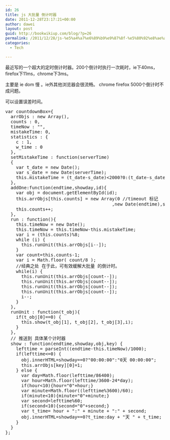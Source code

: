 ```yaml
---
id: 26
title: js 大批量 倒计时器
date: 2011-12-28T23:17:21+00:00
author: dawei
layout: post
guid: http://bookwikiup.com/blog/?p=26
permalink: /2011/12/28/js-%e5%a4%a7%e6%89%b9%e9%87%8f-%e5%80%92%e8%ae%a1%e6%97%b6%e5%99%a8/
categories:
  - Tech

---
```

最近写的一个超大的定时倒计时器。200个倒计时执行一次耗时，ie下40ms，firefox下11ms，chrome下3ms。
  
主要是 ie dom 慢 。ie外其他浏览器会很流畅。 chrome firefox 5000个倒计时不成问题。
  
可以设置误差时间。

<pre>var countdownBox={
  arrObjs : new Array(),
  counts : 0,
  timeNow : "",
  mistakeTime: 0,
  statistics : {
    c : 1,
    w_time : 0
  },
  setMistakeTime : function(serverTime)
  {
    var t_date = new Date();
    var s_date = new Date(serverTime);
    this.mistakeTime = (t_date-s_date)&lt;2000?0:(t_date-s_date);
  },
  addOne:function(endtime,showday,id){
    var obj = document.getElementById(id);
    this.arrObjs[this.counts] = new Array(0 //timeout 标记
                                        ,new Date(endtime),showday,obj);
    this.counts++;
  },
  run : function(){
    this.timeNow = new Date();
    this.timeNow = this.timeNow-this.mistakeTime;
    var i = (this.counts)%8;
    while (i) {
      this.runUnit(this.arrObjs[i--]);
    }
    var count=this.counts-1;
    var i = Math.floor( count/8 );
    //经典之处 在于此，可有效缓解大批量 的倒计时。
    while(i) {
      this.runUnit(this.arrObjs[count--]);
      this.runUnit(this.arrObjs[count--]);
      this.runUnit(this.arrObjs[count--]);
      this.runUnit(this.arrObjs[count--]);
      i--;
    }
  },
  runUnit : function(t_obj){
    if(t_obj[0]==0) {
      this.show(t_obj[1], t_obj[2], t_obj[3],i);
    }
  },
  // 推送到 具体某个计时器
  show : function(endtime,showday,obj,key) {
    lefttime = parseInt((endtime-this.timeNow)/1000);
    if(lefttime&lt;=0) {
      obj.innerHTML=showday==0?"00:00:00":"0天 00:00:00";
      this.arrObjs[key][0]=1;
    } else {
      var day=Math.floor(lefttime/86400);
      var hour=Math.floor(lefttime/3600-24*day);
      if(hour&lt;10){hour="0"+hour;}
      var minute=Math.floor((lefttime%3600)/60);
      if(minute&lt;10){minute="0"+minute;}
      var second=lefttime%60;
      if(second&lt;10){second="0"+second;}
      var t_time= hour + ":" + minute + ":" + second;
      obj.innerHTML=showday==0?t_time:day + "天 " + t_time;
    }
  }
};

</pre>
